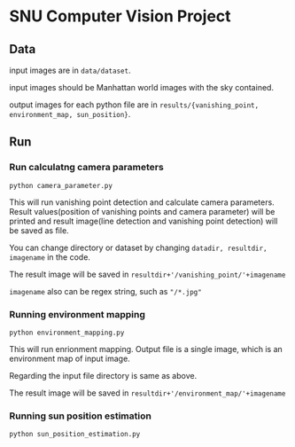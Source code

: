 # SNU Computer Vision Project

## Data
input images are in `data/dataset`.

input images should be Manhattan world images with the sky contained.

output images for each python file are in `results/{vanishing_point, environment_map, sun_position}`.

## Run
### Run calculatng camera parameters
```
python camera_parameter.py
```
This will run vanishing point detection and calculate camera parameters. Result values(position of vanishing points and camera parameter) will be printed and result image(line detection and vanishing point detection) will be saved as file.


You can change directory or dataset by changing `datadir, resultdir, imagename` in the code.

The result image will be saved in `resultdir+'/vanishing_point/'+imagename`

`imagename` also can be regex string, such as `"/*.jpg"`


### Running environment mapping
```
python environment_mapping.py
```
This will run enrionment mapping. Output file is a single image, which is an environment map of input image.

Regarding the input file directory is same as above.

The result image will be saved in `resultdir+'/environment_map/'+imagename`

### Running sun position estimation
```
python sun_position_estimation.py
```
